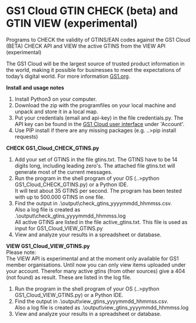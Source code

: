 # GS1 Cloud GTIN CHECK (beta) and GTIN VIEW (experimental)

Programs to CHECK the validity of GTINS/EAN codes against the GS1 Cloud (BETA) CHECK API and VIEW the active GTINS from the VIEW API (experimental)

The GS1 Cloud will be the largest source of trusted product information in the world, making it possible for businesses to meet the expectations of today’s digital world.
For more information  <a href="https://www.gs1.org/services/gs1-cloud" target="_blank">GS1.org</a>.

**Install and usage notes**
1. Install Python3 on your computer. 
2. Download the zip with the programfiles on your local machine and unpack and store it in a local map.
3. Put your credentials (email and api-key) in the file credentials.py. 
   The API key can be found in the <a href="https://cloud.gs1.org/gs1-portal/" target="_blank">GS1 Cloud user interface</a> 
   under 'Account'.
4. Use PIP install if there are any missing packages (e.g. ..>pip install requests)

**CHECK GS1_Cloud_CHECK_GTINS.py**
1. Add your set of GTINS in the file gtins.txt. 
   The GTINS have to be 14 digits long, including leading zero's. The attached file gtins.txt will generate most of the current messages.
2. Run the program in the shell program of your OS (..>python GS1_Cloud_CHECK_GTINS.py) or a Python IDE.<br>
   It will test about 35 GTINS per second. The program has been tested with up to 500.000 GTINS in one file.
3. Find the output in .\output\check_gtins_yyyymmdd_hhmmss.csv.<br>
   Also a log file is created as .\output\check_gtins_yyyymmdd_hhmmss.log<br>
   All active GTINS are listed in the file active_gtins.txt. This file is used as input for GS1_Cloud_VIEW_GTINS.py
4. View and analyze your results in a spreadsheet or database.

**VIEW GS1_Cloud_VIEW_GTINS.py**<br>
Please note:<br>
The VIEW API is experimental and at the moment only available for GS1 member organisations.
Until now you can only view items uploaded under your account. Therefor many active gtins (from other sources) 
give a 404 (not found) as result. These are listed in the log file.  

1. Run the program in the shell program of your OS (..>python GS1_Cloud_VIEW_GTINS.py) or a Python IDE. 
2. Find the output in .\output\view_gtins_yyyymmdd_hhmmss.csv.<br>
   Also a log file is created as .\output\view_gtins_yyyymmdd_hhmmss.log<br>
3. View and analyze your results in a spreadsheet or database.
